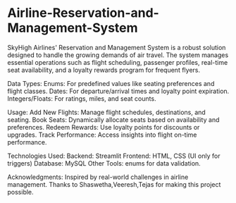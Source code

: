 # Airline-Reservation-and-Management-System
SkyHigh Airlines' Reservation and Management System is a robust solution designed to handle the growing demands of air travel. The system manages essential operations such as flight scheduling, passenger profiles, real-time seat availability, and a loyalty rewards program for frequent flyers.

Data Types:
Enums: For predefined values like seating preferences and flight classes.
Dates: For departure/arrival times and loyalty point expiration.
Integers/Floats: For ratings, miles, and seat counts.

Usage:
Add New Flights: Manage flight schedules, destinations, and seating.
Book Seats: Dynamically allocate seats based on availability and preferences.
Redeem Rewards: Use loyalty points for discounts or upgrades.
Track Performance: Access insights into flight on-time performance.

Technologies Used:
Backend: Streamlit
Frontend: HTML, CSS (UI only for triggers)
Database: MySQL
Other Tools:  enums for data validation.

Acknowledgments:
Inspired by real-world challenges in airline management.
Thanks to Shaswetha,Veeresh,Tejas for making this project possible.
